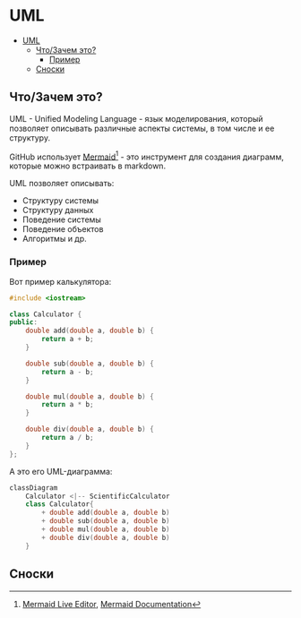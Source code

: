 
# UML

- [UML](#uml)
  - [Что/Зачем это?](#чтозачем-это)
    - [Пример](#пример)
  - [Сноски](#сноски)

## Что/Зачем это?

UML - Unified Modeling Language - язык моделирования, который позволяет описывать различные аспекты системы, в том числе и ее структуру.

GitHub использует [Mermaid](https://mermaid-js.github.io/mermaid/#/)[^1] - это инструмент для создания диаграмм, которые можно встраивать в markdown.

UML позволяет описывать:

  * Структуру системы
  * Структуру данных
  * Поведение системы
  * Поведение объектов
  * Алгоритмы и др.

### Пример

Вот пример калькулятора:

```cpp
#include <iostream>

class Calculator {
public:
    double add(double a, double b) {
        return a + b;
    }

    double sub(double a, double b) {
        return a - b;
    }

    double mul(double a, double b) {
        return a * b;
    }

    double div(double a, double b) {
        return a / b;
    }
};
```

А это его UML-диаграмма:

```cpp
classDiagram
    Calculator <|-- ScientificCalculator
    class Calculator{
        + double add(double a, double b)
        + double sub(double a, double b)
        + double mul(double a, double b)
        + double div(double a, double b)
    }
```

## Сноски

[^1]: [Mermaid Live Editor](https://mermaid-js.github.io/mermaid-live-editor/), [Mermaid Documentation](https://mermaid-js.github.io/mermaid/#/)